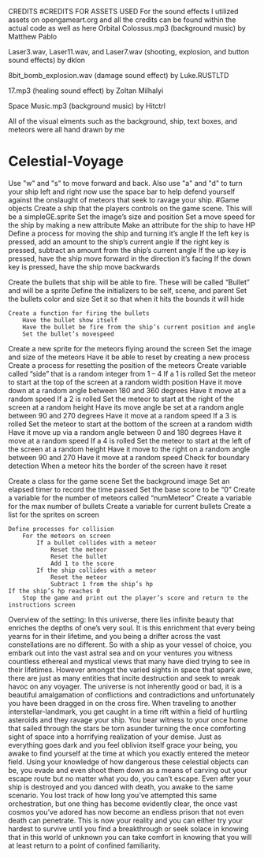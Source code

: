 CREDITS
#CREDITS FOR ASSETS USED
For the sound effects I utilized assets on opengameart.org and all the credits can be found within the actual code as well as here
Orbital Colossus.mp3 (background music) by Matthew Pablo

Laser3.wav, Laser11.wav, and Laser7.wav (shooting, explosion, and button sound effects) by dklon

8bit_bomb_explosion.wav (damage sound effect) by Luke.RUSTLTD

17.mp3 (healing sound effect) by Zoltan Milhalyi

Space Music.mp3 (background music) by Hitctrl

All of the visual elments such as the background, ship, text boxes, and meteors were all hand drawn by me

# Celestial-Voyage
Use "w" and "s" to move forward and back. Also use "a" and "d" to turn your ship left and right now use the space bar to help defend yourself against the onslaught of meteors that seek to ravage your ship.
#Game objects
Create a ship that the players controls on the game scene. This will be a simpleGE.sprite
		Set the image’s size and position
		Set a move speed for the ship by making a new attribute
		Make an attribute for the ship to have HP
	Define a process for moving the ship and turning it’s angle
		If the left key is pressed, add an amount to the ship’s current angle
		If the right key is pressed, subtract an amount from the ship’s current angle
		If the up  key is pressed, have the ship move forward in the direction it’s facing
		If the down key is pressed, have the ship move backwards


Create the bullets that ship will be able to fire. These will be called “Bullet” and will be a sprite
	Define the initializers to be self, scene, and parent
	Set the bullets color and size
	Set it so that when it hits the bounds it will hide
	
	Create a function for firing the bullets
		Have the bullet show itself
		Have the bullet be fire from the ship’s current position and angle
		Set the bullet’s movespeed

Create a new sprite for the meteors flying around the screen
		Set the image and size of the meteors
		Have it be able to reset by creating a new process
	Create a process for resetting the position of the meteors
		Create variable called “side” that is a random integer from 1 – 4
If a 1 is rolled
	Set the meteor to start at the top of the screen at a random width position
	Have it move down at a random angle between 180 and 360 degrees
	Have it move at a random speed
If a 2 is rolled
	Set the meteor to start at the right of the screen at a random height
	Have its move angle be set at a random angle between 90 and 270 degrees
	Have it move at a random speed
If a 3 is rolled
	Set the meteor to start at the bottom of the screen at a random width
	Have it move up via a random angle between 0 and 180 degrees
	Have it move at a random speed
If a 4 is rolled
	Set the meteor to start at the left of the screen at a random height
	Have it move to the right on a random angle between 90 and 270
	Have it move at a random speed
	Check for boundary detection
		When a meteor hits the border of the screen have it reset

Create a class for the game scene
		Set the background image
		Set an elapsed timer to record the time passed
		Set the base score to be “0”
		Create a variable for the number of meteors called “numMeteor”
		Create a variable for the max number of bullets
		Create a variable for current bullets
		Create a list for the sprites on screen

	Define processes for collision
		For the meteors on screen
			If a bullet collides with a meteor
				Reset the meteor
				Reset the bullet
				Add 1 to the score
			If the ship collides with a meteor
				Reset the meteor
				Subtract 1 from the ship’s hp
	If the ship’s hp reaches 0
		Stop the game and print out the player’s score and return to the instructions screen



Overview of the setting:
  In this universe, there lies infinite beauty that enriches the depths of one’s very soul. It is this enrichment that every being yearns for in their lifetime, and you being a drifter across the vast constellations are no different. So with a ship as your vessel of choice, you embark out into the vast astral sea and on your ventures you witness countless ethereal and mystical views that many have died trying to see in their lifetimes. However amongst the varied sights in space that spark awe, there are just as many entities that incite destruction and seek to wreak havoc on any voyager. The universe is not inherently good or bad, it is a beautiful amalgamation of conflictions and contradictions and unfortunately you have been dragged in on the cross fire. When traveling to another interstellar-landmark, you get caught in a time rift within a field of hurtling asteroids and they ravage your ship. You bear witness to your once home that sailed through the stars be torn asunder turning the once comforting sight of space into a horrifying realization of your demise. Just as everything goes dark and you feel oblivion itself grace your being, you awake to find yourself at the time at which you exactly entered the meteor field. Using your knowledge of how dangerous these celestial objects can be, you evade and even shoot them down as a means of carving out your escape route but no matter what you do, you can’t escape. Even after your ship is destroyed and you danced with death, you awake to the same scenario. You lost track of how long you’ve attempted this same orchestration, but one thing has become evidently clear, the once vast cosmos you’ve adored has now become an endless prison that not even death can penetrate. This is now your reality and you can either try your hardest to survive until you find a breakthrough or seek solace in knowing that in this world of unknown you can take comfort in knowing that you will at least return to a point of confined familiarity.
